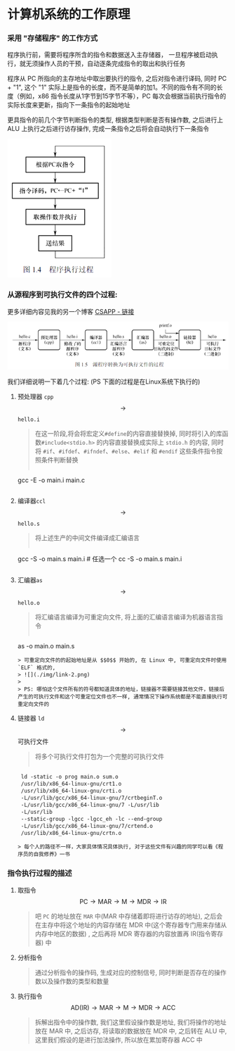 # 计算机系统的工作原理

### 采用 "存储程序" 的工作方式

程序执行前，需要将程序所含的指令和数据送入主存储器， 一旦程序被启动执行，就无须操作人员的干预，自动逐条完成指令的取出和执行任务

程序从 PC 所指向的主存地址中取出要执行的指令, 之后对指令进行译码, 同时 PC + "1", 这个 "1" 实际上是指令的长度，而不是简单的加1。不同的指令有不同的长度（例如，x86 指令长度从1字节到15字节不等），PC 每次会根据当前执行指令的实际长度来更新，指向下一条指令的起始地址

更具指令的前几个字节判断指令的类型, 根据类型判断是否有操作数, 之后进行上 ALU 上执行之后进行访存操作, 完成一条指令之后将会自动执行下一条指令

![](./img/Snipaste_2025-06-04_20-11-43.png)

### 从源程序到可执行文件的四个过程:

更多详细内容见我的另一个博客 [CSAPP - 链接](https://yyym-y.github.io/2023/12/02/CSAPP_note5/)

![](./img/Snipaste_2025-06-04_20-12-44.png)

我们详细说明一下着几个过程: (PS 下面的过程是在Linux系统下执行的)
1. 预处理器 `cpp`  $$\to$$ `hello.i`
    > 在这一阶段,将会将宏定义`#define`的内容直接替换掉, 同时将引入的库函数`#include<stdio.h>` 的内容直接替换成实际上 `stdio.h` 的内容, 同时将 `#if`、`#ifdef`、`#ifndef`、`#else`、`#elif` 和 `#endif` 这些条件指令按照条件判断替换
    > ```bash
      gcc -E -o main.i main.c
      ```
2. 编译器`ccl` $$\to$$ `hello.s`
    > 将上述生产的中间文件编译成汇编语言
    > ```bash
      gcc -S -o main.s main.i # 任选一个
      cc -S -o main.s main.i
      ```
3. 汇编器`as` $$\to$$ `hello.o`
    > 将汇编语言编译为可重定向文件, 将上面的汇编语言编译为机器语言指令
    >
    > ```bash
      as -o main.o main.s
      ```
    > 可重定向文件的的起始地址是从 $$0$$ 开始的, 在 Linux 中, 可重定向文件时使用 `ELF` 格式的, 
    > ![](./img/link-2.png)
    > 
    > PS: 哪怕这个文件所有的符号都知道具体的地址，链接器不需要链接其他文件，链接后产生的可执行文件和这个可重定位文件也不一样, 通常情况下操作系统都是不能直接执行可重定向文件的
4. 链接器 `ld` $$\to$$ 可执行文件
    > 将多个可执行文件打包为一个完整的可执行文件
    > ```bash
        ld -static -o prog main.o sum.o
        /usr/lib/x86_64-linux-gnu/crt1.o
        /usr/lib/x86_64-linux-gnu/crti.o
        -L/usr/lib/gcc/x86_64-linux-gnu/7/crtbeginT.o
        -L/usr/lib/gcc/x86_64-linux-gnu/7 -L/usr/lib
        -L/usr/lib
        --static-group -lgcc -lgcc_eh -lc --end-group
        -L/usr/lib/gcc/x86_64-linux-gnu/7/crtend.o
        /usr/lib/x86_64-linux-gnu/crtn.o
      ```
    > 每个人的路径不一样，大家具体情况具体执行, 对于这些文件有兴趣的同学可以看《程序员的自我修养》一书

### 指令执行过程的描述

1. 取指令 $$\text{PC} \to \text{MAR} \to \text{M} \to \text{MDR} \to \text{IR}$$
    > 吧 `PC` 的地址放在 `MAR` 中(MAR 中存储着即将进行访存的地址), 之后会在主存中将这个地址的内容存储在 MDR 中(这个寄存器专门用来存储从内存中地区的数据) , 之后再将 MDR 寄存器的内容放置再 IR(指令寄存器) 中
2. 分析指令
    > 通过分析指令的操作码, 生成对应的控制信号, 同时判断是否存在的操作数以及操作数的类型和数量
3. 执行指令 $$\text{AD(IR)} \to \text{MAR} \to \text{M} \to \text{MDR} \to \text{ACC}$$
    > 拆解出指令中的操作数, 我们这里假设操作数是地址, 我们将操作的地址放在 MAR 中, 之后访存, 将读取的数据放在 MDR 中, 之后转在 ALU 中, 这里我们假设的是进行加法操作, 所以放在累加寄存器 ACC 中

